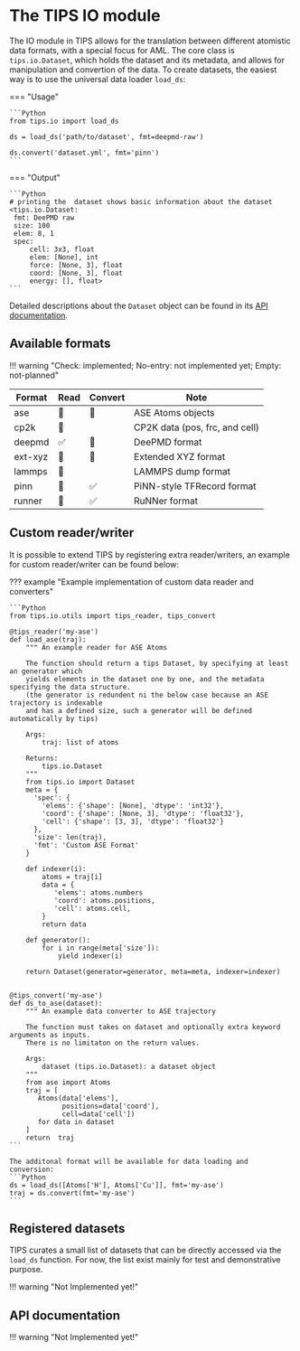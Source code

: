 # The TIPS IO module

The IO module in TIPS allows for the translation between different atomistic
data formats, with a special focus for AML. The core class is `tips.io.Dataset`,
which holds the dataset and its metadata, and allows for manipulation and
convertion of the data. To create datasets, the easiest way is to use the
universal data loader `load_ds`:

=== "Usage"

    ```Python
    from tips.io import load_ds
    
    ds = load_ds('path/to/dataset', fmt=deepmd-raw')

    ds.convert('dataset.yml', fmt='pinn')
    ```


=== "Output"

    ```Python
    # printing the  dataset shows basic information about the dataset
    <tips.io.Dataset:
     fmt: DeePMD raw
     size: 100
     elem: 8, 1
     spec:
         cell: 3x3, float
         elem: [None], int
         force: [None, 3], float
         coord: [None, 3], float
         energy: [], float>
    ```

Detailed descriptions about the `Dataset` object can be found in its [API documentation]().


## Available formats

!!! warning "Check: implemented; No-entry: not implemented yet; Empty: not-planned"

| Format  | Read               | Convert            | Note                           |
|---------|--------------------|--------------------|--------------------------------|
| ase     | :no_entry_sign:    | :no_entry_sign:    | ASE Atoms objects              |
| cp2k    | :no_entry_sign:    |                    | CP2K data (pos, frc, and cell) |
| deepmd  | :white_check_mark: | :no_entry_sign:    | DeePMD format                  |
| ext-xyz | :no_entry_sign:    | :no_entry_sign:    | Extended XYZ format            |
| lammps  | :no_entry_sign:    |                    | LAMMPS dump format             |
| pinn    | :no_entry_sign:    | :white_check_mark: | PiNN-style TFRecord format     |
| runner  | :no_entry_sign:    | :white_check_mark: | RuNNer format                  |

## Custom reader/writer

It is possible to extend TIPS by registering extra reader/writers, an example
for custom reader/writer can be found below:

??? example "Example implementation of custom data reader and converters"

    ```Python
    from tips.io.utils import tips_reader, tips_convert
    
    @tips_reader('my-ase')
    def load_ase(traj):
        """ An example reader for ASE Atoms
        
        The function should return a tips Dataset, by specifying at least an generator which 
        yields elements in the dataset one by one, and the metadata specifying the data structure.
        (the generator is redundent ni the below case because an ASE trajectory is indexable
        and has a defined size, such a generator will be defined automatically by tips)
        
        Args:
            traj: list of atoms
            
        Returns:
            tips.io.Dataset
        """
        from tips.io import Dataset
        meta = {
          'spec': {
            'elems': {'shape': [None], 'dtype': 'int32'},
            'coord': {'shape': [None, 3], 'dtype': 'float32'},
            'cell': {'shape': [3, 3], 'dtype': 'float32'}
          },
          'size': len(traj),
          'fmt': 'Custom ASE Format'
        }

        def indexer(i):
            atoms = traj[i]
            data = {
               'elems': atoms.numbers
               'coord': atoms.positions,
               'cell': atoms.cell,
            }
            return data
            
        def generator():
            for i in range(meta['size']):
                yield indexer(i)

        return Dataset(generator=generator, meta=meta, indexer=indexer)
    
    
    @tips_convert('my-ase')
    def ds_to_ase(dataset):
        """ An example data converter to ASE trajectory
        
        The function must takes on dataset and optionally extra keyword arguments as inputs.
        There is no limitaton on the return values.
        
        Args:
            dataset (tips.io.Dataset): a dataset object
        """
        from ase import Atoms
        traj = [
           Atoms(data['elems'], 
                 positions=data['coord'],
                 cell=data['cell'])
           for data in dataset
        ]
        return  traj
    ```
    
    The additonal format will be available for data loading and conversion:
    ```Python
    ds = load_ds([Atoms['H'], Atoms['Cu']], fmt='my-ase')
    traj = ds.convert(fmt='my-ase')
    ```

## Registered datasets

TIPS curates a small list of datasets that can be directly accessed via the
`load_ds` function. For now, the list exist mainly for test and demonstrative
purpose.

!!! warning "Not Implemented yet!"

## API documentation

!!! warning "Not Implemented yet!"
